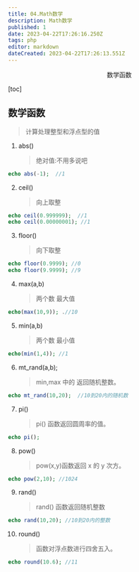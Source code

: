```yaml
---
title: 04.Math数学
description: Math数学
published: 1
date: 2023-04-22T17:26:16.250Z
tags: php
editor: markdown
dateCreated: 2023-04-22T17:26:13.551Z
---
```


<center>数学函数</center>

[toc]

## 数学函数

> 计算处理整型和浮点型的值

1. abs()

   > 绝对值:不用多说吧 

```php
echo abs(-1);  //1
```

2. ceil()

   > 向上取整

```php
echo ceil(0.999999);  //1
echo ceil(0.00000001); //1
```

3. floor()

   > 向下取整

```php
echo floor(0.9999); //0
echo floor(9.9999); //9
```

4. max(a,b)

   > 两个数 最大值

```php 
echo(max(10,9)); .//10
```

5. min(a,b)

   > 两个数 最小值

```php
echo(min(1,4)); //1
```

6. mt_rand(a,b);

   > min,max 中的 返回随机整数。

````php
echo mt_rand(10,20);  //10到20内的随机数
````

7. pi()

   > pi() 函数返回圆周率的值。

```php
echo pi();
```

8. pow()

   > pow(x,y)函数返回 x 的 y 次方。

```php
echo pow(2,10); //1024
```

9. rand()

   > rand() 函数返回随机整数

```php
echo rand(10,20); //10到20内的整数 
```

10. round()

    > 函数对浮点数进行四舍五入。

```php
echo round(10.6); //11
```